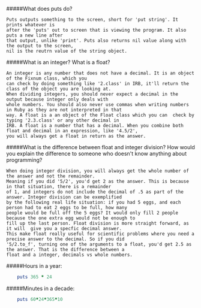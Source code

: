 #####What does puts do?
	
	Puts outputs something to the screen, short for 'put string'. It prints whatever is 
	after the 'puts' out to screen that is viewing the program. It also puts a new line after 
	that output, unlike 'print'. Puts also returns nil value along with the output to the screen, 
	nil is the reutrn value of the string object.


#####What is an integer? What is a float?

	An integer is any number that does not have a decimal. It is an object of the Fixnum class, which you 
	can check by doing something like '2.class' in IRB, it'll return the class of the object you are looking at. 
	When dividing integers, you should never expect a decimal in the output because integer only deals with 
	whole numbers. You should also never use commas when writing numbers in Ruby as they are not interpreted in that 
	way. A float is a an object of the Float class which you can  check by typing '2.3.class' or any other decimal in 
	IRB. A float is a number that has a decimal. When you combine both float and decimal in an expression, like '4.5/2', 
	you will always get a float in return as the answer.

#####What is the difference between float and integer division? How would you explain the difference to someone who doesn't know anything about programming?

	When doing integer division, you will always get the whole number of the answer and not the remainder. 
	Meaning if you did '5/2', you'd get 2 as the answer. This is because in that situation, there is a remainder 
	of 1, and integers do not include the decimal of .5 as part of the answer. Integer division can be exemplified 
	by the following real life situation: if you had 5 eggs, and each person had to eat 2 eggs to be full, how many 
	people would be full off the 5 eggs? It would only fill 2 people because the one extra egg would not be enough to 
	fill up the last person. Float division is more straight forward, as it will  give you a specfic decimal answer. 
	This make float really useful for scientific problems where you need a precise answer to the decimal. So if you did 
	'5/2.to_f', turning one of the arguments to a float, you'd get 2.5 as the answer. That is the difference between a 
	float and a integer, decimals vs whole numbers.

#####Hours in a year:

```ruby
	puts 365 * 24
```

#####Minutes in a decade:
```ruby
	puts 60*24*365*10
````